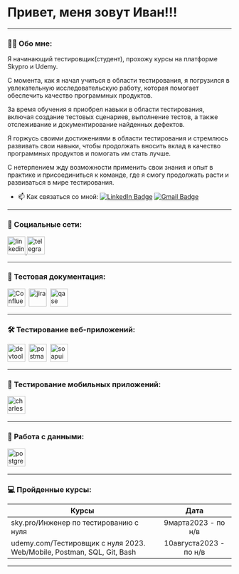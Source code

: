 # Привет, меня зовут Иван!!!

---

### 👨‍💻 Обо мне:

 Я начинающий тестировщик(студент), прохожу курсы на платформе Skypro и Udemy. 
  
  С момента, как я начал учиться в области тестирования, я погрузился в увлекательную исследовательскую работу, которая помогает обеспечить качество программных продуктов. 
  
  За время обучения я приобрел навыки в области тестирования, включая создание тестовых сценариев, выполнение тестов, а также отслеживание и документирование найденных дефектов. 
  
  Я горжусь своими достижениями в области тестирования и стремлюсь развивать свои навыки, чтобы продолжать вносить вклад в качество программных продуктов и помогать им стать лучше.
  
  С нетерпением жду возможности применить свои знания и опыт в практике и присоединиться к команде, где я смогу продолжать расти и развиваться в мире тестирования.

- 📫 Как связаться со мной: [![LinkedIn Badge](https://img.shields.io/badge/-@иванагапов-blue?style=flat&logo=LinkedIn&logoColor=white)](https://www.linkedin.com/in/%D0%B8%D0%B2%D0%B0%D0%BD-%D0%B0%D0%B3%D0%B0%D0%BF%D0%BE%D0%B2-333ab527b/) [![Gmail Badge](https://img.shields.io/badge/-Gmail-red?style=flat&logo=Gmail&logoColor=white)](mailto:agapovivand33@gmail.com)

---

### 🤝 Социальные сети:

   <div id="badges">
      <a href="https://www.linkedin.com/in/%D0%B8%D0%B2%D0%B0%D0%BD-%D0%B0%D0%B3%D0%B0%D0%BF%D0%BE%D0%B2-333ab527b/" target="_blank">
        <img src="https://cdn-icons-png.flaticon.com/512/2504/2504799.png" width="40" height="40" alt="linkedin" />
      </a>
      <a href="https://t.me/AgapovIvan33" target="_blank">
        <img src="https://cdn-icons-png.flaticon.com/512/2111/2111646.png" width="40" height="40" alt="telegram" />
      </a>

---

### 📁 Тестовая документация:

<div>
  <img src="https://icons8.com/icon/gYRR6rys6REq/confluence" title="Confluence" alt="Confluence" width="40" height="40"/>&nbsp
   <img src="https://cdn.jsdelivr.net/gh/devicons/devicon/icons/jira/jira-original.svg" title="jira" alt="jira" width="40" height="40"/>&nbsp
  <img src="https://luna1.co/eb0187.png" title="qase" alt="qase" width="40" height="40"/>&nbsp
</div>

---

### 🛠 Тестирование веб-приложений:

  <div>
    <img src="https://d33wubrfki0l68.cloudfront.net/38b5c953a4667366685d55db55d057c86db1fc54/a0fdc/static/acae6b24d940347661ca901ea07f47c1/chrome-dev-logo-icon.png" title="devtools" alt="devtools" width="40" height="40"/>&nbsp
    <img src="https://www.vectorlogo.zone/logos/getpostman/getpostman-icon.svg" title="postman" alt="postman" width="40" height="40"/>&nbsp
    <img src="https://static0.smartbear.co/smartbearbrand/media/images/home/soapui-icon.svg" title="soapui" alt="soapui" width="40" height="40"/>&nbsp
  </div>

---

### 📱 Тестирование мобильных приложений:

<div>
  <img src="https://cdn.icon-icons.com/icons2/3053/PNG/512/charles_proxy_macos_bigsur_icon_190302.png" title="charles-proxy" alt="charles-proxy" width="40" height="40"/>&nbsp
</div>


---

### 💾 Работа с данными:

<div>
  <img src="https://www.vectorlogo.zone/logos/postgresql/postgresql-icon.svg" title="postgresql" alt="postgreSQL" width="40" height="40"/>&nbsp
</div>

---


### 💻 Пройденные курсы:

| Курсы                                                           | Дата              |
| ----------------------------------------------------------------| :---------------: |
| sky.pro/Инженер по тестированию с нуля                          | 9марта2023 - по н/в |
| udemy.com/Тестировщик с нуля 2023. Web/Mobile, Postman, SQL, Git, Bash | 10августа2023 - по н/в|


---


